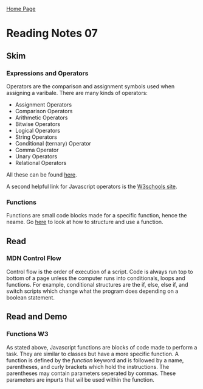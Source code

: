 [Home Page](https://devaoc.github.io/reading-notes/)

# Reading Notes 07

## Skim

### Expressions and Operators

Operators are the comparison and assignment symbols used when assigning a varibale. There are many kinds of operators:

- Assignment Operators
- Comparison Operators
- Arithmetic Operators
- Bitwise Operators
- Logical Operators
- String Operators
- Conditional (ternary) Operator
- Comma Operator
- Unary Operators
- Relational Operators

All these can be found [here](https://developer.mozilla.org/en-US/docs/Web/JavaScript/Guide/Expressions_and_Operators#assignment_operators).

A second helpful link for Javascript operators is the [W3schools site](https://www.w3schools.com/js/js_operators.asp).

### Functions

Functions are small code blocks made for a specific function, hence the neame. Go [here](https://developer.mozilla.org/en-US/docs/Web/JavaScript/Guide/Functions) to look at how to structure and use a function.

## Read

### MDN Control Flow

Control flow is the order of execution of a script. Code is always run top to bottom of a page unless the computer runs into conditionals, loops and functions. For example, conditional structures are the if, else, else if, and switch scripts which change what the program does depending on a boolean statement.

## Read and Demo

### Functions W3

As stated above, Javascript functions are blocks of code made to perform a task. They are similar to classes but have a more specific function. A function is defined by the _function_ keyword and is followed by a name, parentheses, and curly brackets which hold the instructions. The parentheses may contain parameters seperated by commas. These parameters are inpurts that wil be used within the function.